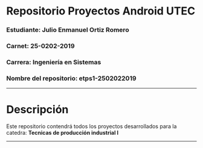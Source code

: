 # Repositorio Proyectos Android UTEC 
### Estudiante: Julio Enmanuel Ortiz Romero
### Carnet: 25-0202-2019
### Carrera: Ingeniería en Sistemas
### Nombre del repositorio: etps1-2502022019

***
# Descripción

Este repositorio contendrá todos los proyectos desarrollados para la catedra: **Tecnicas de producción industrial I**
***
